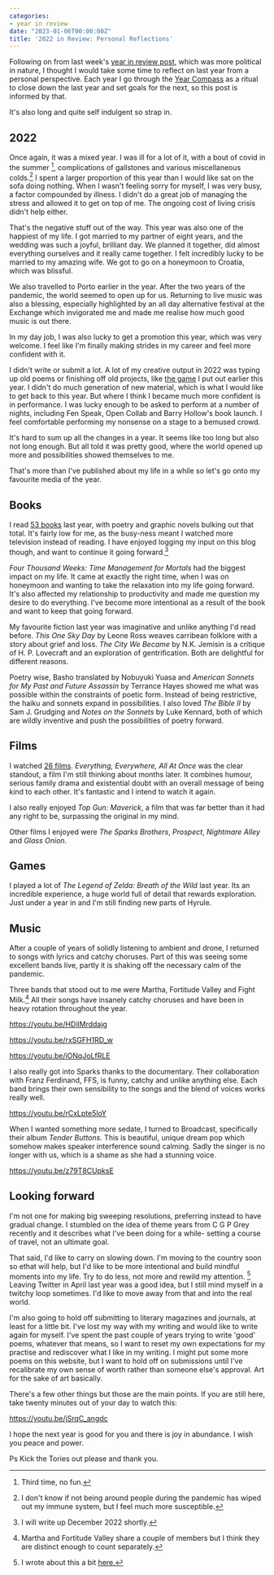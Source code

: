 ```yaml
---
categories:
- year in review
date: "2023-01-06T00:00:00Z"
title: '2022 in Review: Personal Reflections'
---
```


Following on from last week's [year in review post](https://www.davidralphlewis.co.uk/2022-in-review-weaponised-nostalgia/), which was more political in nature, I thought I would take some time to reflect on last year from a personal perspective. Each year I go through the [Year Compass](https://yearcompass.com/) as a ritual to close down the last year and set goals for the next, so this post is informed by that. 

It's also long and quite self indulgent so strap in.

## 2022

Once again, it was a mixed year. I was ill for a lot of it, with a bout of covid in the summer [^1], complications of gallstones and various miscellaneous colds.[^2] I spent a larger proportion of this year than I would like sat on the sofa doing nothing. When I wasn't feeling sorry for myself, I was very busy, a factor compounded by illness. I didn't do a great job of managing the stress and allowed it to get on top of me. The ongoing cost of living crisis didn't help either.

That's the negative stuff out of the way. This year was also one of the happiest of my life. I got married to my partner of eight years, and the wedding was such a joyful, brilliant day. We planned it together, did almost everything ourselves and it really came together. I felt incredibly lucky to be married to my amazing wife. We got to go on a honeymoon to Croatia, which was blissful. 

We also travelled to Porto earlier in the year. After the two years of the pandemic, the world seemed to open up for us. Returning to live music was also a blessing, especially highlighted by an all day alternative festival at the Exchange which invigorated me and made me realise how much good music is out there.

In my day job, I was also lucky to get a promotion this year, which was very welcome. I feel like I'm finally making strides in my career and feel more confident with it.  

I didn't write or submit a lot. A lot of my creative output in 2022 was typing up old poems or finishing off old projects, like [the game](https://www.davidralphlewis.co.uk/reality-adjustments/) I put out earlier this year. I didn't do much generation of new material, which is what I would like to get back to this year. But where I think I became much more confident is in performance. I was lucky enough to be asked to perform at a number of nights, including Fen Speak, Open Collab and Barry Hollow's book launch. I feel comfortable performing my nonsense on a stage to a bemused crowd.

It's hard to sum up all the changes in a year. It seems like too long but also not long enough. But all told it was pretty good, where the world opened up more and possibilities showed themselves to me. 

That's more than I've published about my life in a while so let's go onto my favourite media of the year.

## Books

I read [53 books](https://notes.davidralphlewis.co.uk/books2022) last year, with poetry and graphic novels bulking out that total. It's fairly low for me, as the busy-ness meant I watched more television instead of reading. I have enjoyed logging my input on this blog though, and want to continue it going forward.[^3]

*Four Thousand Weeks: Time Management for Mortals* had the biggest impact on my life. It came at exactly the right time, when I was on honeymoon and wanting to take the relaxation into my life going forward. It's also affected my relationship to productivity and made me question my desire to do everything. I've become more intentional as a result of the book and want to keep that going forward.

My favourite fiction last year was imaginative and unlike anything I'd read before. *This One Sky Day* by Leone Ross weaves carribean folklore with a story about grief and loss. *The City We Became* by N.K. Jemisin is a critique of H. P. Lovecraft and an exploration of gentrification. Both are delightful for different reasons. 

Poetry wise, Basho translated by Nobuyuki Yuasa and *American Sonnets for My Past and Future Assassin* by  Terrance Hayes showed me what was possible within the constraints of poetic form. Instead of being restrictive, the haiku and sonnets expand in possibilities. I also loved *The Bible II* by Sam J. Grudging and *Notes on the Sonnets* by Luke Kennard, both of which are wildly inventive and push the possibilities of poetry forward. 


## Films

I watched [26 films](https://notes.davidralphlewis.co.uk/films2022). *Everything, Everywhere, All At Once* was the clear standout, a film I'm still thinking about months later. It combines humour, serious family drama and existential doubt with an overall message of being kind to each other. It's fantastic and I intend to watch it again.

I also really enjoyed *Top Gun: Maverick*, a film that was far better than it had any right to be, surpassing the original in my mind. 

Other films I enjoyed were *The Sparks Brothers*, *Prospect*, *Nightmare Alley* and *Glass Onion*. 

## Games

I played a lot of *The Legend of Zelda: Breath of the Wild* last year. Its an incredible experience, a huge world full of detail that rewards exploration. Just under a year in and I'm still finding new parts of Hyrule. 

## Music

After a couple of years of solidly listening to ambient and drone, I returned to songs with lyrics and catchy choruses. Part of this was seeing some excellent bands live, partly it is shaking off the necessary calm of the pandemic. 

Three bands that stood out to me were Martha, Fortitude Valley and Fight Milk.[^4] All their songs have insanely catchy choruses and have been in heavy rotation throughout the year.

https://youtu.be/HDilMrddajg

https://youtu.be/rxSGFH1RD_w

https://youtu.be/iONqJoLfRLE

I also really got into Sparks thanks to the documentary. Their collaboration with Franz Ferdinand, FFS, is funny, catchy and unlike anything else. Each band brings their own sensibility to the songs and the blend of voices works really well.

https://youtu.be/rCxLpte5loY

When I wanted something more sedate, I turned to Broadcast, specifically their album *Tender Buttons.* This is beautiful, unique dream pop which somehow makes speaker interference sound calming. Sadly the singer is no longer with us, which is a shame as she had a stunning voice.

https://youtu.be/z79T8CUpksE

## Looking forward

I'm not one for making big sweeping resolutions, preferring instead to have gradual change. I stumbled on the idea of theme years from C G P Grey recently and it describes what I've been doing for a while- setting a course of travel, not an ultimate goal.

That said, I'd like to carry on slowing down. I'm moving to the country soon so ethat will help, but I'd like to be more intentional and build mindful moments into my life. Try to do less, not more and rewild my attention. [^5] Leaving Twitter in April last year was a good idea, but I still mind myself in a twitchy loop sometimes. I'd like to move away from that and into the real world.

I'm also going to hold off submitting to literary magazines and journals, at least for a little bit. I've lost my way with my writing and would like to write again for myself. I've spent the past couple of years trying to write 'good' poems, whatever that means, so I want to reset my own expectations for my practise and rediscover what I like in my writing. I might put some more poems on this website, but I want to hold off on submissions until I've recalibrate my own sense of worth rather than someone else's approval. Art for the sake of art basically.

There's a few other things but those are the main points. If you are still here, take twenty minutes out of your day to watch this:

https://youtu.be/jSrqC_angdc

I hope the next year is good for you and there is joy in abundance. I wish you peace and power.

Ps Kick the Tories out please and thank you.

[^1]: Third time, no fun.
[^2]: I don't know if not being around people during the pandemic has wiped out my immune system, but I feel much more susceptible. 
[^3]: I will write up December 2022 shortly.
[^4]: Martha and Fortitude Valley share a couple of members but I think they are distinct enough to count separately.
[^5]: I wrote about this a bit [here.](https://www.davidralphlewis.co.uk/slowing-down/)